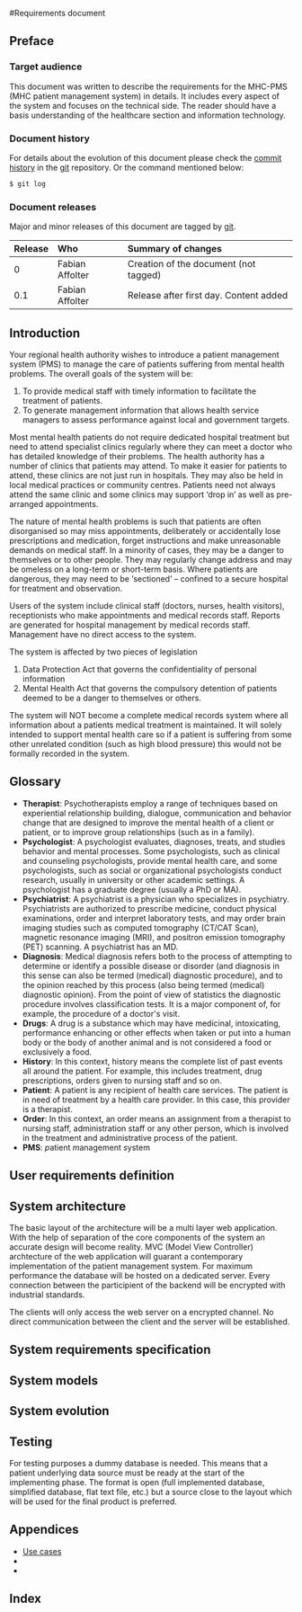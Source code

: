 #Requirements document


## Preface 
### Target audience
This document was written to describe the requirements for the MHC-PMS (MHC patient management system) in details. It includes every aspect of the system and focuses on the technical side. The reader should have a basis understanding of the healthcare section and information technology. 

### Document history

For details about the evolution of this document please check the 
[commit history](https://github.com/fabaff/ch.bfh.bti7081.s2013.white/commits/master/ch.bfh.bti7081.s2013.white/doc/cs01/task04/requirements-document.md)
in the [git][1] repository. Or the command mentioned below:

```bash
$ git log
``` 

### Document releases

Major and minor releases of this document are tagged by [git][1].

| Release | Who             | Summary of changes                             |
|:--------|:----------------|:-----------------------------------------------|
| 0       | Fabian Affolter | Creation of the document (not tagged)          |
| 0.1     | Fabian Affolter | Release after first day. Content added         |

## Introduction 
Your regional health authority wishes to introduce a patient management system
(PMS) to manage the care of patients suffering from mental health problems. 
The overall goals of the system will be:

1. To provide medical staff with timely information to facilitate the 
   treatment of patients.
2. To generate management information that allows health service managers
   to assess performance against local and government targets.

Most mental health patients do not require dedicated hospital treatment but
need to attend specialist clinics regularly where they can meet a doctor who
has detailed knowledge of their problems. The health authority has a number of
clinics that patients may attend. To make it easier for patients to attend,
these clinics are not just run in hospitals. They may also be held in local
medical practices or community centres. Patients need not always attend the
same clinic and some clinics may support ‘drop in’ as well as pre-arranged
appointments.

The nature of mental health problems is such that patients are often
disorganised so may miss appointments, deliberately or accidentally lose
prescriptions and medication, forget instructions and make unreasonable
demands on medical staff. In a minority of cases, they may be a danger to
themselves or to other people. They may regularly change address and may be 
omeless on a long-term or short-term basis. Where patients are dangerous,
they may need to be ‘sectioned’ – confined to a secure hospital for treatment
and observation.

Users of the system include clinical staff (doctors, nurses, health visitors),
receptionists who make appointments and medical records staff. Reports are
generated for hospital management by medical records staff. Management have
no direct access to the system.

The system is affected by two pieces of legislation

1. Data Protection Act that governs the confidentiality of personal information
2. Mental Health Act that governs the compulsory detention of patients deemed
   to be a danger to themselves or others.

The system will NOT become a complete medical records system where all information about
a patients medical treatment is maintained. It will solely intended to support
mental health care so if a patient is suffering from some other unrelated
condition (such as high blood pressure) this would not be formally recorded
in the system.



## Glossary
- **Therapist**: Psychotherapists employ a range of techniques based on experiential relationship building, dialogue, communication and behavior change that are designed to improve the mental health of a client or patient, or to improve group relationships (such as in a family).
- **Psychologist**: A psychologist evaluates, diagnoses, treats, and studies behavior and mental processes. Some psychologists, such as clinical and counseling psychologists, provide mental health care, and some psychologists, such as social or organizational psychologists conduct research, usually in university or other academic settings. A psychologist has a graduate degree (usually a PhD or MA).
- **Psychiatrist**: A psychiatrist is a physician who specializes in psychiatry. Psychiatrists are authorized to prescribe medicine, conduct physical examinations, order and interpret laboratory tests, and may order brain imaging studies such as computed tomography (CT/CAT Scan), magnetic resonance imaging (MRI), and positron emission tomography (PET) scanning. A psychiatrist has an MD.
- **Diagnosis**: Medical diagnosis refers both to the process of attempting to determine or identify a possible disease or disorder (and diagnosis in this sense can also be termed (medical) diagnostic procedure), and to the opinion reached by this process (also being termed (medical) diagnostic opinion). From the point of view of statistics the diagnostic procedure involves classification tests. It is a major component of, for example, the procedure of a doctor's visit.
- **Drugs**: A drug is a substance which may have medicinal, intoxicating, performance enhancing or other effects when taken or put into a human body or the body of another animal and is not considered a food or exclusively a food.
- **History**: In this context, history means the complete list of past events all around the patient. For example, this includes treatment, drug prescriptions, orders given to nursing staff and so on.
- **Patient**: A patient is any recipient of health care services. The patient is in need of treatment by a health care provider. In this case, this provider is a therapist.
- **Order**: In this context, an order means an assignment from a therapist to nursing staff, administration staff or any other person, which is involved in the treatment and administrative process of the patient.
- **PMS**: *p*atient *m*anagement *s*ystem

## User requirements definition 



## System architecture 
The basic layout of the architecture will be a multi layer web application. With the help of separation of the core components of the system an accurate design will become reality. MVC (Model View Controller) archtecture of the web application will guarant a contemporary implementation of the patient management system.
For maximum performance the database will be hosted on a dedicated server. Every connection between the participient of the backend will be encrypted with industrial standards.

The clients will only access the web server on a encrypted channel. No direct communication between the client and the server will be established.

## System requirements specification 



## System models 



## System evolution 




## Testing 
For testing purposes a dummy database is needed. This means that a patient underlying data source must be ready at the start of the implementing phase. The format is open (full implemented database, simplified database, flat text file, etc.) but a source close to the layout which will be used for the final product is preferred.

## Appendices 

- [Use cases](https://github.com/fabaff/ch.bfh.bti7081.s2013.white/blob/master/ch.bfh.bti7081.s2013.white/doc/cs01/task04/use-cases.md)
- []()
- []()

## Index 



[1]: http://git-scm.com/ "Git"
